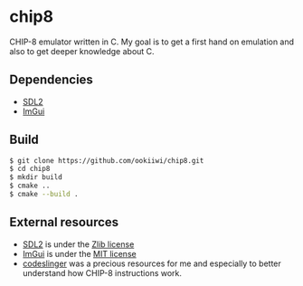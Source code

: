 # chip8

CHIP-8 emulator written in C. My goal is to get a first hand on emulation and also to get deeper knowledge about C.

## Dependencies
- [SDL2](https://www.libsdl.org/)
- [ImGui](https://github.com/ocornut/imgui)

## Build
```sh
$ git clone https://github.com/ookiiwi/chip8.git
$ cd chip8
$ mkdir build
$ cmake ..
$ cmake --build .
```

## External resources
- [SDL2](https://www.libsdl.org/) is under the [Zlib license](https://github.com/libsdl-org/SDL/blob/main/LICENSE.txt)
- [ImGui](https://github.com/ocornut/imgui) is under the [MIT license](https://github.com/ocornut/imgui/blob/master/LICENSE.txt)
- [codeslinger](http://www.codeslinger.co.uk/pages/projects/chip8.html) was a precious resources for me and especially to better understand how CHIP-8 instructions work.